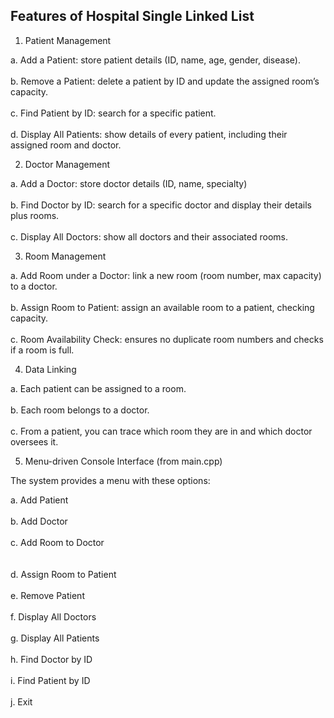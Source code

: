 ## Features of Hospital Single Linked List
1. Patient Management

  a. Add a Patient: store patient details (ID, name, age, gender, disease).<br/>
  <br>b. Remove a Patient: delete a patient by ID and update the assigned room’s capacity.<br/>
  <br>c. Find Patient by ID: search for a specific patient.<br/>
  <br>d. Display All Patients: show details of every patient, including their assigned room and doctor.<br/>

2. Doctor Management

  a. Add a Doctor: store doctor details (ID, name, specialty)<br/>
  <br>b. Find Doctor by ID: search for a specific doctor and display their details plus rooms.<br/>
  <br>c. Display All Doctors: show all doctors and their associated rooms.<br/>

3. Room Management

  a. Add Room under a Doctor: link a new room (room number, max capacity) to a doctor.<br/>
  <br>b. Assign Room to Patient: assign an available room to a patient, checking capacity.<br/>
  <br>c. Room Availability Check: ensures no duplicate room numbers and checks if a room is full.<br/>

4. Data Linking

  a. Each patient can be assigned to a room.<br/>
  <br>b. Each room belongs to a doctor.<br/>
  <br>c. From a patient, you can trace which room they are in and which doctor oversees it.<br/>

5. Menu-driven Console Interface (from main.cpp)

The system provides a menu with these options:

  a. Add Patient<br/>
  <br>b. Add Doctor<br/>
  <br>c. Add Room to Doctor<br/><br/>
  <br>d. Assign Room to Patient<br/>
  <br>e. Remove Patient<br/>
  <br>f. Display All Doctors<br/>
  <br>g. Display All Patients<br/>
  <br>h. Find Doctor by ID<br/>
  <br>i. Find Patient by ID<br/>
  <br>j. Exit<br/>
